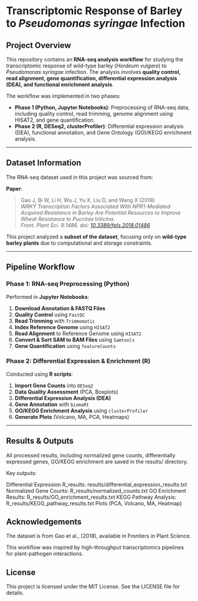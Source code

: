 # Transcriptomic Response of Barley to *Pseudomonas syringae* Infection

## Project Overview

This repository contains an **RNA-seq analysis workflow** for studying the transcriptomic response of wild-type barley (*Hordeum vulgare*) to *Pseudomonas syringae* infection. The analysis involves **quality control, read alignment, gene quantification, differential expression analysis (DEA), and functional enrichment analysis**.

The workflow was implemented in two phases:
- **Phase 1 (Python, Jupyter Notebooks)**: Preprocessing of RNA-seq data, including quality control, read trimming, genome alignment using HISAT2, and gene quantification.
- **Phase 2 (R, DESeq2, clusterProfiler)**: Differential expression analysis (DEA), functional annotation, and Gene Ontology (GO)/KEGG enrichment analysis.

---

## **Dataset Information**
The RNA-seq dataset used in this project was sourced from:

**Paper**:  
> Gao J, Bi W, Li H, Wu J, Yu X, Liu D, and Wang X (2018)  
> *WRKY Transcription Factors Associated With NPR1-Mediated Acquired Resistance in Barley Are Potential Resources to Improve Wheat Resistance to Puccinia triticina*.  
> *Front. Plant Sci. 9:1486. doi: [10.3389/fpls.2018.01486](https://doi.org/10.3389/fpls.2018.01486)*  

This project analyzed a **subset of the dataset**, focusing only on **wild-type barley plants** due to computational and storage constraints.

---

## **Pipeline Workflow**

### **Phase 1: RNA-seq Preprocessing (Python)**
Performed in **Jupyter Notebooks**:
1. **Download Annotation & FASTQ Files**
2. **Quality Control** using `FastQC`
3. **Read Trimming** with `Trimmomatic`
4. **Index Reference Genome** using `HISAT2`
5. **Read Alignment** to Reference Genome using `HISAT2`
6. **Convert & Sort SAM to BAM Files** using `Samtools`
7. **Gene Quantification** using `featureCounts`

### **Phase 2: Differential Expression & Enrichment (R)**
Conducted using **R scripts**:
1. **Import Gene Counts** into `DESeq2`
2. **Data Quality Assessment** (PCA, Boxplots)
3. **Differential Expression Analysis (DEA)**
4. **Gene Annotation** with `biomaRt`
5. **GO/KEGG Enrichment Analysis** using `clusterProfiler`
6. **Generate Plots** (Volcano, MA, PCA, Heatmaps)

---


## **Results & Outputs**
All processed results, including normalized gene counts, differentially expressed genes, GO/KEGG enrichment are saved in the results/ directory.

Key outputs:

Differential Expression R_results: results/differential_expression_results.txt
Normalized Gene Counts: R_results/normalized_counts.txt
GO Enrichment Results: R_results/GO_enrichment_results.txt
KEGG Pathway Analysis: R_results/KEGG_pathway_results.txt
Plots (PCA, Volcano, MA, Heatmap)


## **Acknowledgements**
The dataset is from Gao et al., (2018), available in Frontiers in Plant Science.

This workflow was inspired by high-throughput transcriptomics pipelines for plant-pathogen interactions.

## **License**
This project is licensed under the MIT License. See the LICENSE file for details.
